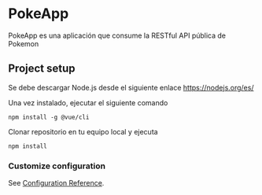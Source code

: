 # PokeApp

PokeApp es una aplicación que consume la RESTful API pública de Pokemon

## Project setup

Se debe descargar Node.js desde el siguiente enlace https://nodejs.org/es/

Una vez instalado, ejecutar el siguiente comando
```
npm install -g @vue/cli
```

Clonar repositorio en tu equipo local y ejecuta
```
npm install
```

### Customize configuration
See [Configuration Reference](https://cli.vuejs.org/config/).
